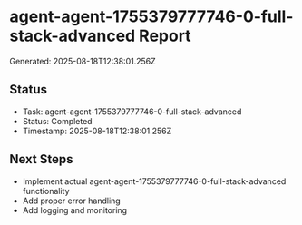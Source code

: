 # agent-agent-1755379777746-0-full-stack-advanced Report

Generated: 2025-08-18T12:38:01.256Z

## Status
- Task: agent-agent-1755379777746-0-full-stack-advanced
- Status: Completed
- Timestamp: 2025-08-18T12:38:01.256Z

## Next Steps
- Implement actual agent-agent-1755379777746-0-full-stack-advanced functionality
- Add proper error handling
- Add logging and monitoring
